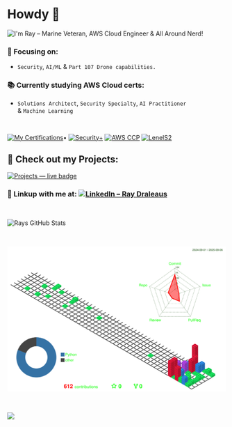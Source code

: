 # Howdy 🤙

![I'm Ray – Marine Veteran, AWS Cloud Engineer & All Around Nerd!](https://readme-typing-svg.demolab.com/?font=Fira+Code&weight=700&size=25&pause=5500&color=00b304&center=true&vCenter=true&width=1050&height=90&lines=I%27m+Ray+%E2%80%93+Marine+Veteran,+AWS+Cloud+Engineer+%26+All+Around+Nerd!)


### 🧐 Focusing on:
- `Security`,&nbsp;`AI/ML` &&nbsp;`Part 107 Drone capabilities.`<br>

### 📚 Currently studying AWS Cloud certs:<br>
 - `Solutions Architect`,&nbsp;`Security Specialty`,&nbsp;`AI Practitioner` &&nbsp;`Machine Learning`<br>

<br>

[![My Certifications](https://svg-banners.vercel.app/api?type=luminance&text1=My%20Certifications&width=125&height=30)](https://github.com/TreadSoftly/Projects)• [![Security+](https://gradgen.boris.sh/badge/Security%2B/Certified?gradient=ff0059,ff0000&style=for-the-badge)](https://www.comptia.org/certifications/security)
[![AWS CCP](https://gradgen.boris.sh/badge/AWS/Cloud%20Practitioner?gradient=ff9900,ff5e00&style=for-the-badge)](https://aws.amazon.com/certification/certified-cloud-practitioner/)
[![LenelS2](https://gradgen.boris.sh/badge/LenelS2/Access%20Control%20NVR?gradient=0072ce,00e0ff&style=for-the-badge)](https://www.lenels2.com/)

## 📌 Check out my Projects:
[![Projects — live badge](https://readme-typing-svg.demolab.com/?font=Orbitron&weight=700&size=28&pause=800&color=800300&center=true&vCenter=true&width=380&height=45&lines=TreadSoftly%2FProjects;Click+To+Open)](https://github.com/TreadSoftly/Projects)

### 🔗 Linkup with me at: [![LinkedIn – Ray Draleaus](https://img.shields.io/badge/LinkedIn-Ray%20Draleaus-0A66C2?style=flat-square&logo=linkedin&logoColor=white)](https://www.linkedin.com/in/raydraleaus/)

<br>

![Rays GitHub Stats](https://github-readme-stats.vercel.app/api?username=Dr4gnf1y&show_icons=true&theme=shadow_red)

<br>
<p align="center">
  <picture>
    <source media="(prefers-color-scheme: dark)"  srcset="https://raw.githubusercontent.com/Dr4gnf1y/Dr4gnf1y/output-3d-contrib/night.svg" />
    <source media="(prefers-color-scheme: light)" srcset="https://raw.githubusercontent.com/Dr4gnf1y/Dr4gnf1y/output-3d-contrib/day.svg" />
    <img alt="GitHub contribution graph in 3‑D" src="https://raw.githubusercontent.com/Dr4gnf1y/Dr4gnf1y/output-3d-contrib/day.svg" />
  </picture>
</p>

<br>

![](./profile-3d-contrib/profile-night-rainbow.svg)
